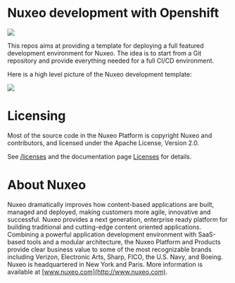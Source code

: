 # Nuxeo development with Openshift

<img src="https://api.travis-ci.org/nuxeo/nuxeo-openshift.svg?branch=master"/>

This repos aims at providing a template for deploying a full featured development environment for Nuxeo. The idea is to start from a Git repository and provide everything needed for a full CI/CD environment.

Here is a high level picture of the Nuxeo development template:

<img src="https://www.lucidchart.com/publicSegments/view/1d5f1b53-4e53-442c-a600-ef1378801b85/image.png"/>


# Licensing

Most of the source code in the Nuxeo Platform is copyright Nuxeo and
contributors, and licensed under the Apache License, Version 2.0.

See [/licenses](/licenses) and the documentation page [Licenses](http://doc.nuxeo.com/x/gIK7) for details.

# About Nuxeo

Nuxeo dramatically improves how content-based applications are built, managed and deployed, making customers more agile, innovative and successful. Nuxeo provides a next generation, enterprise ready platform for building traditional and cutting-edge content oriented applications. Combining a powerful application development environment with SaaS-based tools and a modular architecture, the Nuxeo Platform and Products provide clear business value to some of the most recognizable brands including Verizon, Electronic Arts, Sharp, FICO, the U.S. Navy, and Boeing. Nuxeo is headquartered in New York and Paris. More information is available at [www.nuxeo.com](http://www.nuxeo.com).